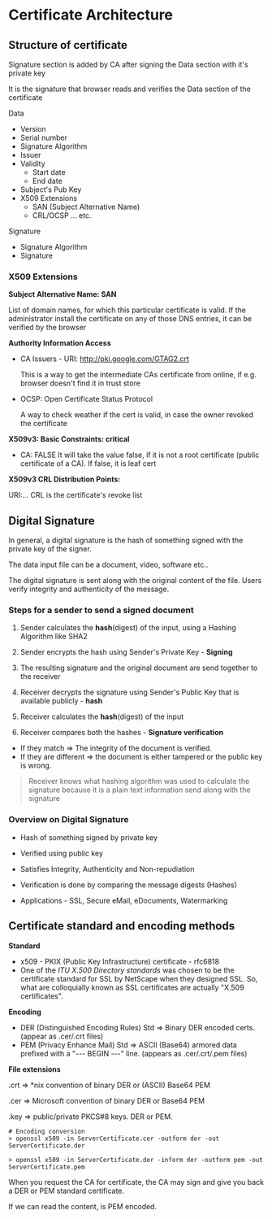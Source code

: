 # Certificate Architecture

## Structure of certificate

Signature section is added by CA after signing the Data section with it's private key

It is the signature that browser reads and verifies the Data section of the certificate

Data

- Version
- Serial number
- Signature Algorithm
- Issuer
- Validity
  - Start date
  - End date
- Subject's Pub Key
- X509 Extensions
  - SAN (Subject Alternative Name)
  - CRL/OCSP ... etc.

Signature

- Signature Algorithm
- Signature

### X509 Extensions

**Subject Alternative Name: SAN**

List of domain names, for which this particular certificate is valid. If the administrator install the certificate on any of those DNS entries, it can be verified by the browser

**Authority Information Access**

- CA Issuers - URI: http://pki.google.com/GTAG2.crt

  This is a way to get the intermediate CAs certificate from online, if e.g. browser doesn't find it in trust store

- OCSP: Open Certificate Status Protocol

  A way to check weather if the cert is valid, in case the owner revoked the certificate

**X509v3: Basic Constraints: critical**

- CA: FALSE
  It will take the value false, if it is not a root certificate (public certificate of a CA). If false, it is leaf cert

**X509v3 CRL Distribution Points:**

URI:...
CRL is the certificate's revoke list

## Digital Signature

In general, a digital signature is the hash of something signed with the private key of the signer.

The data input file can be a document, video, software etc..

The digital signature is sent along with the original content of the file. Users verify integrity and authenticity of the message.

### Steps for a sender to send a signed document

1. Sender calculates the **hash**(digest) of the input, using a Hashing Algorithm like SHA2

2. Sender encrypts the hash using Sender's Private Key - **Signing**

3. The resulting signature and the original document are send together to the receiver

4. Receiver decrypts the signature using Sender's Public Key that is available publicly - **hash**

5. Receiver calculates the **hash**(digest) of the input

6. Receiver compares both the hashes - **Signature verification**

- If they match => The integrity of the document is verified.
- If they are different => the document is either tampered or the public key is wrong.

> Receiver knows what hashing algorithm was used to calculate the signature because it is a plain text information send along with the signature

### Overview on Digital Signature

- Hash of something signed by private key

- Verified using public key

- Satisfies Integrity, Authenticity and Non-repudiation

- Verification is done by comparing the message digests (Hashes)

- Applications - SSL, Secure eMail, eDocuments, Watermarking

## Certificate standard and encoding methods

**Standard**

- x509 - PKIX (Public Key Infrastructure) certificate - rfc6818
- One of the _ITU X.500 Directory standards_ was chosen to be the certificate standard for SSL by NetScape when they designed SSL. So, what are colloquially known as SSL certificates are actually "X.509 certificates".

**Encoding**

- DER (Distinguished Encoding Rules) Std => Binary DER encoded certs. (appear as .cer/.crt files)
- PEM (Privacy Enhance Mail) Std => ASCII (Base64) armored data prefixed with a "--- BEGIN ---" line. (appears as .cer/.crt/.pem files)

**File extensions**

.crt => \*nix convention of binary DER or (ASCII) Base64 PEM

.cer => Microsoft convention of binary DER or Base64 PEM

.key => public/private PKCS#8 keys. DER or PEM.

```
# Encoding conversion
> openssl x509 -in ServerCertificate.cer -outform der -out ServerCertificate.der

> openssl x509 -in ServerCertificate.der -inform der -outform pem -out ServerCertificate.pem
```

When you request the CA for certificate, the CA may sign and give you back a DER or PEM standard certificate.

If we can read the content, is PEM encoded.
